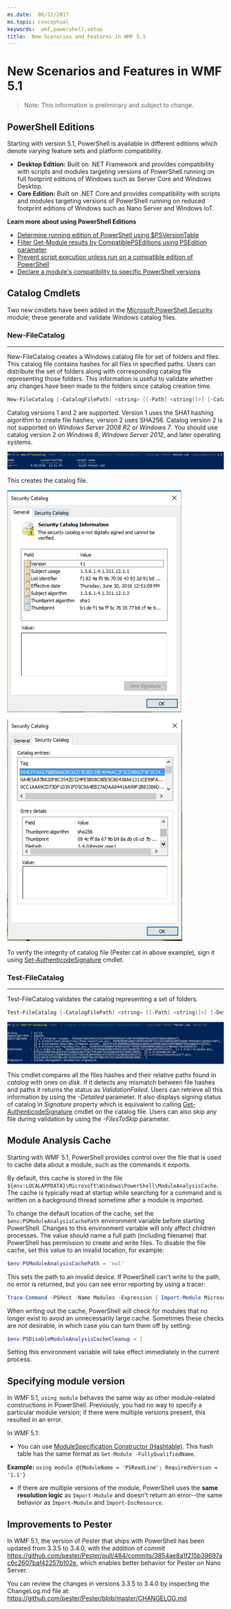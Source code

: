 ```yaml
---
ms.date:  06/12/2017
ms.topic: conceptual
keywords:  wmf,powershell,setup
title:  New Scenarios and Features in WMF 5.1
---
```


# New Scenarios and Features in WMF 5.1

> Note: This information is preliminary and subject to change.

## PowerShell Editions

Starting with version 5.1, PowerShell is available in different editions which denote varying feature sets and platform compatibility.

- **Desktop Edition:** Built on .NET Framework and provides compatibility with scripts and modules targeting versions of PowerShell running on full footprint editions of Windows such as Server Core and Windows Desktop.
- **Core Edition:** Built on .NET Core and provides compatibility with scripts and modules targeting versions of PowerShell running on reduced footprint editions of Windows such as Nano Server and Windows IoT.

**Learn more about using PowerShell Editions**

- [Determine running edition of PowerShell using $PSVersionTable](/powershell/module/microsoft.powershell.core/about/about_automatic_variables)
- [Filter Get-Module results by CompatiblePSEditions using PSEdition parameter](/powershell/module/microsoft.powershell.core/get-module)
- [Prevent script execution unless run on a compatible edition of PowerShell](/powershell/gallery/concepts/script-psedition-support)
- [Declare a module's compatibility to specific PowerShell versions](/powershell/gallery/concepts/module-psedition-support)

## Catalog Cmdlets

Two new cmdlets have been added in the [Microsoft.PowerShell.Security](/powershell/module/microsoft.powershell.security) module; these generate and validate Windows catalog files.

### New-FileCatalog
--------------------------------

New-FileCatalog creates a Windows catalog file for set of folders and files.
This catalog file contains hashes for all files in specified paths.
Users can distribute the set of folders along with corresponding catalog file representing those folders.
This information is useful to validate whether any changes have been made to the folders since catalog creation time.

```powershell
New-FileCatalog [-CatalogFilePath] <string> [[-Path] <string[]>] [-CatalogVersion <int>] [-WhatIf] [-Confirm] [<CommonParameters>]
```

Catalog versions 1 and 2 are supported.
Version 1 uses the SHA1 hashing algorithm to create file hashes; version 2 uses SHA256.
Catalog version 2 is not supported on *Windows Server 2008 R2* or *Windows 7*.
You should use catalog version 2 on *Windows 8*, *Windows Server 2012*, and later operating systems.

![](../images/NewFileCatalog.jpg)

This creates the catalog file.

![](../images/CatalogFile1.jpg)

![](../images/CatalogFile2.jpg)

To verify the integrity of catalog file (Pester.cat in above example), sign it using [Set-AuthenticodeSignature](/powershell/module/Microsoft.PowerShell.Security/Set-AuthenticodeSignature) cmdlet.

### Test-FileCatalog
--------------------------------

Test-FileCatalog validates the catalog representing a set of folders.

```powershell
Test-FileCatalog [-CatalogFilePath] <string> [[-Path] <string[]>] [-Detailed] [-FilesToSkip <string[]>] [-WhatIf] [-Confirm] [<CommonParameters>]
```

![](../images/TestFileCatalog.jpg)

This cmdlet compares all the files hashes and their relative paths found in *catalog* with ones on *disk*.
If it detects any mismatch between file hashes and paths it returns the status as *ValidationFailed*.
Users can retrieve all this information by using the *-Detailed* parameter.
It also displays signing status of catalog in *Signature* property which is equivalent to calling [Get-AuthenticodeSignature](/powershell/module/Microsoft.PowerShell.Security/Get-AuthenticodeSignature) cmdlet on the catalog file.
Users can also skip any file during validation by using the *-FilesToSkip* parameter.

## Module Analysis Cache

Starting with WMF 5.1, PowerShell provides control
over the file that is used to cache data about a module, such as the commands it exports.

By default, this cache is stored in the file `${env:LOCALAPPDATA}\Microsoft\Windows\PowerShell\ModuleAnalysisCache`.
The cache is typically read at startup while searching for a command
and is written on a background thread sometime after a module is imported.

To change the default location of the cache, set the `$env:PSModuleAnalysisCachePath` environment variable before starting PowerShell.
Changes to this environment variable will only affect children processes.
The value should name a full path (including filename) that PowerShell has permission to create and write files.
To disable the file cache, set this value to an invalid location, for example:

```powershell
$env:PSModuleAnalysisCachePath = 'nul'
```

This sets the path to an invalid device.
If PowerShell can't write to the path, no error is returned, but you can see error reporting by using a tracer:

```powershell
Trace-Command -PSHost -Name Modules -Expression { Import-Module Microsoft.PowerShell.Management -Force }
```

When writing out the cache, PowerShell will check for modules that no longer exist
to avoid an unnecessarily large cache.
Sometimes these checks are not desirable, in which case you can turn them off by setting:

```powershell
$env:PSDisableModuleAnalysisCacheCleanup = 1
```

Setting this environment variable will take effect immediately in the current process.

## Specifying module version

In WMF 5.1, `using module` behaves the same way as other module-related constructions in PowerShell.
Previously, you had no way to specify a particular module version; if there were multiple versions present, this resulted in an error.

In WMF 5.1:

- You can use [ModuleSpecification Constructor (Hashtable)](/dotnet/api/microsoft.powershell.commands.modulespecification.-ctor?view=powershellsdk-1.1.0#Microsoft_PowerShell_Commands_ModuleSpecification__ctor_System_Collections_Hashtable_).
This hash table has the same format as `Get-Module -FullyQualifiedName`.

**Example:** `using module @{ModuleName = 'PSReadLine'; RequiredVersion = '1.1'}`

- If there are multiple versions of the module, PowerShell uses the **same resolution logic** as `Import-Module` and doesn't return an error--the same behavior as `Import-Module` and `Import-DscResource`.

## Improvements to Pester

In WMF 5.1, the version of Pester that ships with PowerShell has been updated from 3.3.5 to 3.4.0, with the addition of commit https://github.com/pester/Pester/pull/484/commits/3854ae8a1f215b39697ac6c2607baf42257b102e, which enables better behavior for Pester on Nano Server.

You can review the changes in versions 3.3.5 to 3.4.0 by inspecting the ChangeLog.md file at: https://github.com/pester/Pester/blob/master/CHANGELOG.md
